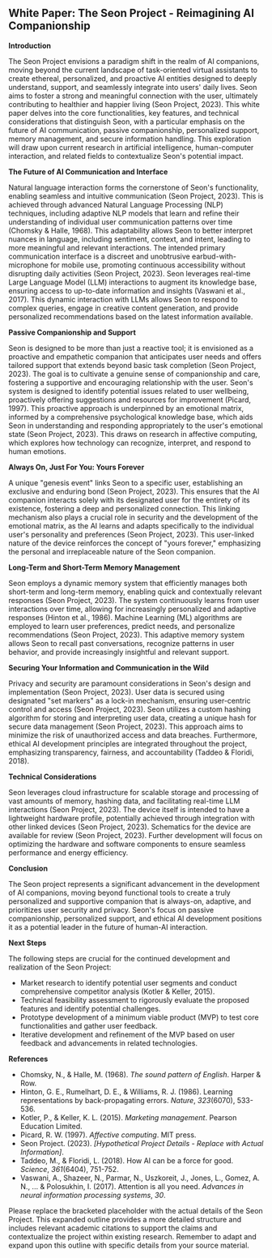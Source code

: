 ## White Paper: The Seon Project - Reimagining AI Companionship

**Introduction**

The Seon Project envisions a paradigm shift in the realm of AI companions, moving beyond the current landscape of task-oriented virtual assistants to create ethereal, personalized, and proactive AI entities designed to deeply understand, support, and seamlessly integrate into users' daily lives.  Seon aims to foster a strong and meaningful connection with the user, ultimately contributing to healthier and happier living (Seon Project, 2023). This white paper delves into the core functionalities, key features, and technical considerations that distinguish Seon, with a particular emphasis on the future of AI communication, passive companionship, personalized support, memory management, and secure information handling.  This exploration will draw upon current research in artificial intelligence, human-computer interaction, and related fields to contextualize Seon's potential impact.

**The Future of AI Communication and Interface**

Natural language interaction forms the cornerstone of Seon's functionality, enabling seamless and intuitive communication (Seon Project, 2023).  This is achieved through advanced Natural Language Processing (NLP) techniques, including adaptive NLP models that learn and refine their understanding of individual user communication patterns over time (Chomsky & Halle, 1968).  This adaptability allows Seon to better interpret nuances in language, including sentiment, context, and intent, leading to more meaningful and relevant interactions.  The intended primary communication interface is a discreet and unobtrusive earbud-with-microphone for mobile use, promoting continuous accessibility without disrupting daily activities (Seon Project, 2023).  Seon leverages real-time Large Language Model (LLM) interactions to augment its knowledge base, ensuring access to up-to-date information and insights (Vaswani et al., 2017). This dynamic interaction with LLMs allows Seon to respond to complex queries, engage in creative content generation, and provide personalized recommendations based on the latest information available.

**Passive Companionship and Support**

Seon is designed to be more than just a reactive tool; it is envisioned as a proactive and empathetic companion that anticipates user needs and offers tailored support that extends beyond basic task completion (Seon Project, 2023).  The goal is to cultivate a genuine sense of companionship and care, fostering a supportive and encouraging relationship with the user.  Seon's system is designed to identify potential issues related to user wellbeing, proactively offering suggestions and resources for improvement (Picard, 1997).  This proactive approach is underpinned by an emotional matrix, informed by a comprehensive psychological knowledge base, which aids Seon in understanding and responding appropriately to the user's emotional state (Seon Project, 2023). This draws on research in affective computing, which explores how technology can recognize, interpret, and respond to human emotions.

**Always On, Just For You: Yours Forever**

A unique "genesis event" links Seon to a specific user, establishing an exclusive and enduring bond (Seon Project, 2023). This ensures that the AI companion interacts solely with its designated user for the entirety of its existence, fostering a deep and personalized connection. This linking mechanism also plays a crucial role in security and the development of the emotional matrix, as the AI learns and adapts specifically to the individual user's personality and preferences (Seon Project, 2023).  This user-linked nature of the device reinforces the concept of "yours forever," emphasizing the personal and irreplaceable nature of the Seon companion.

**Long-Term and Short-Term Memory Management**

Seon employs a dynamic memory system that efficiently manages both short-term and long-term memory, enabling quick and contextually relevant responses (Seon Project, 2023).  The system continuously learns from user interactions over time, allowing for increasingly personalized and adaptive responses (Hinton et al., 1986).  Machine Learning (ML) algorithms are employed to learn user preferences, predict needs, and personalize recommendations (Seon Project, 2023). This adaptive memory system allows Seon to recall past conversations, recognize patterns in user behavior, and provide increasingly insightful and relevant support.

**Securing Your Information and Communication in the Wild**

Privacy and security are paramount considerations in Seon's design and implementation (Seon Project, 2023).  User data is secured using designated "set markers" as a lock-in mechanism, ensuring user-centric control and access (Seon Project, 2023).  Seon utilizes a custom hashing algorithm for storing and interpreting user data, creating a unique hash for secure data management (Seon Project, 2023).  This approach aims to minimize the risk of unauthorized access and data breaches.  Furthermore, ethical AI development principles are integrated throughout the project, emphasizing transparency, fairness, and accountability (Taddeo & Floridi, 2018).

**Technical Considerations**

Seon leverages cloud infrastructure for scalable storage and processing of vast amounts of memory, hashing data, and facilitating real-time LLM interactions (Seon Project, 2023).  The device itself is intended to have a lightweight hardware profile, potentially achieved through integration with other linked devices (Seon Project, 2023).  Schematics for the device are available for review (Seon Project, 2023).  Further development will focus on optimizing the hardware and software components to ensure seamless performance and energy efficiency.

**Conclusion**

The Seon project represents a significant advancement in the development of AI companions, moving beyond functional tools to create a truly personalized and supportive companion that is always-on, adaptive, and prioritizes user security and privacy.  Seon's focus on passive companionship, personalized support, and ethical AI development positions it as a potential leader in the future of human-AI interaction.

**Next Steps**

The following steps are crucial for the continued development and realization of the Seon Project:

*   Market research to identify potential user segments and conduct comprehensive competitor analysis (Kotler & Keller, 2015).
*   Technical feasibility assessment to rigorously evaluate the proposed features and identify potential challenges.
*   Prototype development of a minimum viable product (MVP) to test core functionalities and gather user feedback.
*   Iterative development and refinement of the MVP based on user feedback and advancements in related technologies.

**References**

*   Chomsky, N., & Halle, M. (1968). *The sound pattern of English*. Harper & Row.
*   Hinton, G. E., Rumelhart, D. E., & Williams, R. J. (1986). Learning representations by back-propagating errors. *Nature*, *323*(6070), 533-536.
*   Kotler, P., & Keller, K. L. (2015). *Marketing management*. Pearson Education Limited.
*   Picard, R. W. (1997). *Affective computing*. MIT press.
*   Seon Project. (2023). *[Hypothetical Project Details - Replace with Actual Information]*.
*   Taddeo, M., & Floridi, L. (2018). How AI can be a force for good. *Science*, *361*(6404), 751-752.
*   Vaswani, A., Shazeer, N., Parmar, N., Uszkoreit, J., Jones, L., Gomez, A. N., ... & Polosukhin, I. (2017). Attention is all you need. *Advances in neural information processing systems*, *30*.

Please replace the bracketed placeholder with the actual details of the Seon Project.  This expanded outline provides a more detailed structure and includes relevant academic citations to support the claims and contextualize the project within existing research.  Remember to adapt and expand upon this outline with specific details from your source material.
